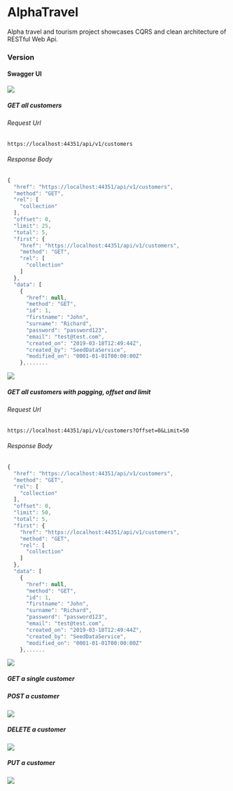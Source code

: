 # AlphaTravel
Alpha travel and tourism project showcases CQRS and clean architecture of RESTful Web Api.

### Version

#### Swagger UI
![](Swagger%20UI%20-%20Customer%20Web%20Api.PNG)

##### GET all customers
###### Request Url
` https://localhost:44351/api/v1/customers `
###### Response Body
```javascript
{
  "href": "https://localhost:44351/api/v1/customers",
  "method": "GET",
  "rel": [
    "collection"
  ],
  "offset": 0,
  "limit": 25,
  "total": 5,
  "first": {
    "href": "https://localhost:44351/api/v1/customers",
    "method": "GET",
    "rel": [
      "collection"
    ]
  },
  "data": [
    {
      "href": null,
      "method": "GET",
      "id": 1,
      "firstname": "John",
      "surname": "Richard",
      "password": "password123",
      "email": "test@test.com",
      "created_on": "2019-03-18T12:49:44Z",
      "created_by": "SeedDataService",
      "modified_on": "0001-01-01T00:00:00Z"
    },.......
```
![](Get%20All%20Customers.PNG)

##### GET all customers with pagging, offset and limit

###### Request Url
` https://localhost:44351/api/v1/customers?Offset=0&Limit=50 `
###### Response Body
```javascript
{
  "href": "https://localhost:44351/api/v1/customers",
  "method": "GET",
  "rel": [
    "collection"
  ],
  "offset": 0,
  "limit": 50,
  "total": 5,
  "first": {
    "href": "https://localhost:44351/api/v1/customers",
    "method": "GET",
    "rel": [
      "collection"
    ]
  },
  "data": [
    {
      "href": null,
      "method": "GET",
      "id": 1,
      "firstname": "John",
      "surname": "Richard",
      "password": "password123",
      "email": "test@test.com",
      "created_on": "2019-03-18T12:49:44Z",
      "created_by": "SeedDataService",
      "modified_on": "0001-01-01T00:00:00Z"
    },......
 ```
 
![](Get%20All%20Customers%20with%20pagging%202.PNG)

##### GET a single customer

##### POST a customer
![](Post%20Customer.png)

##### DELETE a customer
![](Delete%20Customer.png)

##### PUT a customer
![](Put%20Customer.png)
